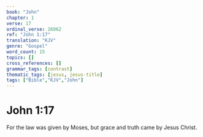 ```yaml
---
book: "John"
chapter: 1
verse: 17
ordinal_verse: 26062
ref: "John 1:17"
translation: "KJV"
genre: "Gospel"
word_count: 15
topics: []
cross_references: []
grammar_tags: [contrast]
thematic_tags: [jesus, jesus-title]
tags: ["Bible","KJV","John"]
---
```


# John 1:17

For the law was given by Moses, but grace and truth came by Jesus Christ.
